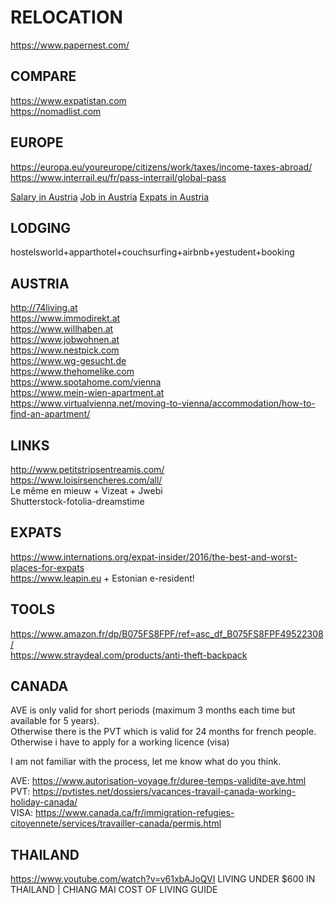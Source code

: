 <h1>RELOCATION</h1>
<p><a href="https://www.papernest.com/">https://www.papernest.com/</a></p>
<h2>COMPARE</h2>
<p><a href="https://www.expatistan.com">https://www.expatistan.com</a><br>
<a href="https://nomadlist.com">https://nomadlist.com</a></p>
<h2>EUROPE</h2>
<p><a href="https://europa.eu/youreurope/citizens/work/taxes/income-taxes-abroad/">https://europa.eu/youreurope/citizens/work/taxes/income-taxes-abroad/</a><br>
<a href="https://www.interrail.eu/fr/pass-interrail/global-pass">https://www.interrail.eu/fr/pass-interrail/global-pass</a></p>
<a href="https://bruttonetto.arbeiterkammer.at/">Salary in Austria</a>
<a href="https://www.karriere.at/">Job in Austria</a>
<a href="https://www.vienna-expats.at/">Expats in Austria</a>
</p>

<h2>LODGING</h2>
<p>hostelsworld+apparthotel+couchsurfing+airbnb+yestudent+booking</p>
<h2>AUSTRIA</h2>
<p><a href="http://74living.at">http://74living.at</a><br>
<a href="https://www.immodirekt.at">https://www.immodirekt.at</a><br>
<a href="https://www.willhaben.at">https://www.willhaben.at</a><br>
<a href="https://www.jobwohnen.at">https://www.jobwohnen.at</a><br>
<a href="https://www.nestpick.com">https://www.nestpick.com</a><br>
<a href="https://www.wg-gesucht.de">https://www.wg-gesucht.de</a><br>
<a href="https://www.thehomelike.com">https://www.thehomelike.com</a><br>
<a href="https://www.spotahome.com/vienna">https://www.spotahome.com/vienna</a><br>
<a href="https://www.mein-wien-apartment.at">https://www.mein-wien-apartment.at</a><br>
<a href="https://www.virtualvienna.net/moving-to-vienna/accommodation/how-to-find-an-apartment/">https://www.virtualvienna.net/moving-to-vienna/accommodation/how-to-find-an-apartment/</a></p>
<h2>LINKS</h2>
<p><a href="http://www.petitstripsentreamis.com/">http://www.petitstripsentreamis.com/</a><br>
<a href="https://www.loisirsencheres.com/all/">https://www.loisirsencheres.com/all/</a><br>
Le même en mieuw + Vizeat + Jwebi<br>
Shutterstock-fotolia-dreamstime</p>
<h2>EXPATS</h2>
<p><a href="https://www.internations.org/expat-insider/2016/the-best-and-worst-places-for-expats">https://www.internations.org/expat-insider/2016/the-best-and-worst-places-for-expats</a><br>
<a href="https://www.leapin.eu">https://www.leapin.eu</a> + Estonian e-resident! </p>
<h2>TOOLS</h2>
<p><a href="https://www.amazon.fr/dp/B075FS8FPF/ref=asc_df_B075FS8FPF49522308/">https://www.amazon.fr/dp/B075FS8FPF/ref=asc_df_B075FS8FPF49522308/</a><br>
<a href="https://www.straydeal.com/products/anti-theft-backpack">https://www.straydeal.com/products/anti-theft-backpack</a></p>
<h2>CANADA</h2>
<p>AVE is only valid for short periods (maximum 3 months each time but available for 5 years).<br>
Otherwise there is the PVT which is valid for 24 months for french people.<br>
Otherwise i have to apply for a working licence (visa)</p>
<p>I am not familiar with the process, let me know what do you think.</p>
<p>AVE: <a href="https://www.autorisation-voyage.fr/duree-temps-validite-ave.html">https://www.autorisation-voyage.fr/duree-temps-validite-ave.html</a><br>
PVT: <a href="https://pvtistes.net/dossiers/vacances-travail-canada-working-holiday-canada/">https://pvtistes.net/dossiers/vacances-travail-canada-working-holiday-canada/</a><br>
VISA: <a href="https://www.canada.ca/fr/immigration-refugies-citoyennete/services/travailler-canada/permis.html">https://www.canada.ca/fr/immigration-refugies-citoyennete/services/travailler-canada/permis.html</a></p>
<h2>THAILAND</h2>
<p><a href="https://www.youtube.com/watch?v=v61xbAJoQVI">https://www.youtube.com/watch?v=v61xbAJoQVI</a> LIVING UNDER $600 IN THAILAND | CHIANG MAI COST OF LIVING GUIDE</p>